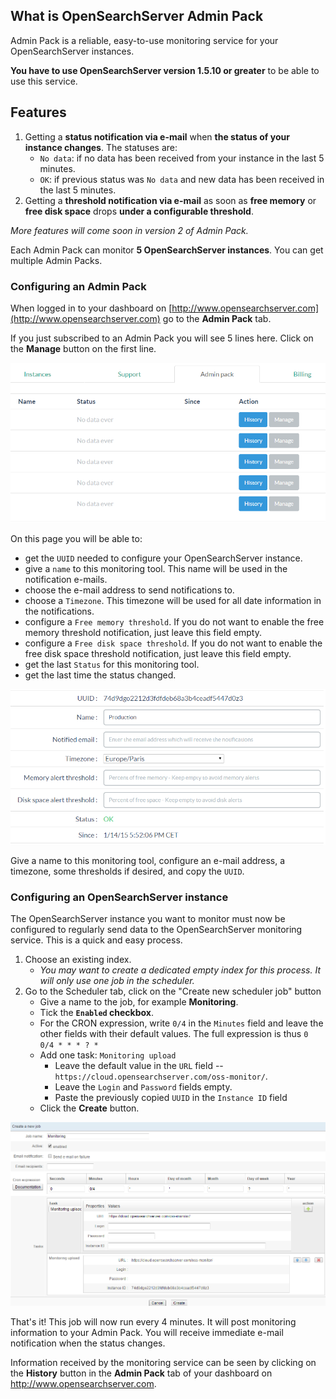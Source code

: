 ## What is OpenSearchServer Admin Pack

Admin Pack is a reliable, easy-to-use monitoring service for your OpenSearchServer instances.

**You have to use OpenSearchServer version 1.5.10 or greater** to be able to use this service.

## Features

1. Getting a **status notification via e-mail** when **the status of your instance changes**. The statuses are:
    * `No data`: if no data has been received from your instance in the last 5 minutes.
    * `OK`: if previous status was `No data` and new data has been received in the last 5 minutes.
2. Getting a **threshold notification via e-mail** as soon as **free memory** or **free disk space** drops **under a configurable threshold**.

_More features will come soon in version 2 of Admin Pack._

Each Admin Pack can monitor **5 OpenSearchServer instances**. You can get multiple Admin Packs.

### Configuring an Admin Pack

When logged in to your dashboard on [http://www.opensearchserver.com](http://www.opensearchserver.com) go to the **Admin Pack** tab.

If you just subscribed to an Admin Pack you will see 5 lines here. Click on the **Manage** button on the first line.

![List](oss_monitor_list.png)

On this page you will be able to:

* get the `UUID` needed to configure your OpenSearchServer instance.
* give a `name` to this monitoring tool. This name will be used in the notification e-mails.
* choose the e-mail address to send notifications to.
* choose a `Timezone`. This timezone will be used for all date information in the notifications.
* configure a `Free memory threshold`. If you do not want to enable the free memory threshold notification, just leave this field empty.
* configure a `Free disk space threshold`. If you do not want to enable the free disk space threshold notification, just leave this field empty.
* get the last `Status` for this monitoring tool.
* get the last time the status changed.

![Edit a monitoring tool](oss_monitor_edit.png)

Give a name to this monitoring tool, configure an e-mail address, a timezone, some thresholds if desired, and copy the `UUID`.

### Configuring an OpenSearchServer instance

The OpenSearchServer instance you want to monitor must now be configured to regularly send data to the OpenSearchServer monitoring service. This is a quick and easy process.

1. Choose an existing index. 
    * _You may want to create a dedicated empty index for this process. It will only use one job in the scheduler._
2. Go to the Scheduler tab, click on the "Create new scheduler job" button
	* Give a name to the job, for example **Monitoring**.
	* Tick the **`Enabled` checkbox**.
	* For the CRON expression, write `0/4` in the `Minutes` field and leave the other fields with their default values. The full expression is thus `0 0/4 * * * ? *`
	* Add one task: `Monitoring upload`
		* Leave the default value in the `URL` field -- `https://cloud.opensearchserver.com/oss-monitor/`.
		* Leave the `Login` and `Password` fields empty.  
		* Paste the previously copied `UUID` in the `Instance ID` field
	* Click the **Create** button.

![Creating job](oss_job_monitor.png)

That's it! This job will now run every 4 minutes. It will post monitoring information to your Admin Pack. You will receive immediate e-mail notification when the status changes.  

Information received by the monitoring service can be seen by clicking on the **History** button in the **Admin Pack** tab of your dashboard on http://www.opensearchserver.com.
